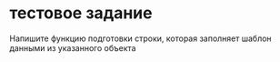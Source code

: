 # тестовое задание

Напишите функцию подготовки строки, которая заполняет шаблон данными из указанного объекта
